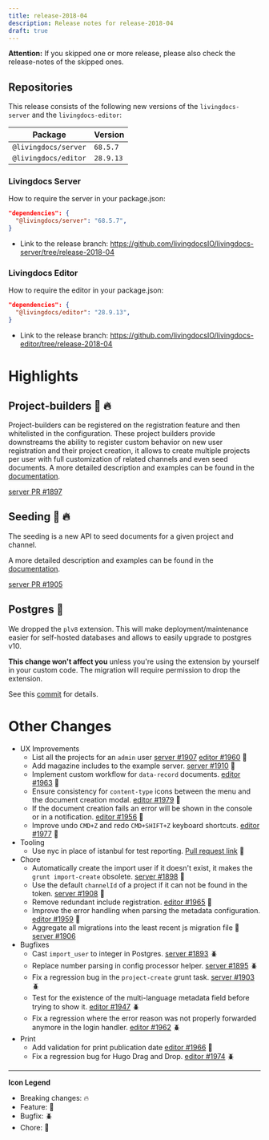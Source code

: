 ```yaml
---
title: release-2018-04
description: Release notes for release-2018-04
draft: true
---
```


**Attention:** If you skipped one or more release, please also check the release-notes of the skipped ones.

## Repositories

This release consists of the following new versions of the `livingdocs-server` and the `livingdocs-editor`:

Package | Version
--- | ---
`@livingdocs/server` | `68.5.7`
`@livingdocs/editor` | `28.9.13`

### Livingdocs Server

How to require the server in your package.json:

```json
"dependencies": {
  "@livingdocs/server": "68.5.7",
}
```

- Link to the release branch:
  https://github.com/livingdocsIO/livingdocs-server/tree/release-2018-04

### Livingdocs Editor

How to require the editor in your package.json:

```json
"dependencies": {
  "@livingdocs/editor": "28.9.13",
}
```

- Link to the release branch:
  https://github.com/livingdocsIO/livingdocs-editor/tree/release-2018-04

# Highlights


## Project-builders :gift: :fire:

Project-builders can be registered on the registration feature and then whitelisted in the configuration. These project builders provide downstreams the ability to register custom behavior on new user registration and their project creation, it allows to create multiple projects per user with full customization of related channels and even seed documents. A more detailed description and examples can be found in the [documentation](https://github.com/livingdocsIO/livingdocs-server/pull/1897).

[server PR #1897](https://github.com/livingdocsIO/livingdocs-server/pull/1897)

## Seeding :gift: :fire:

The seeding is a new API to seed documents for a given project and channel.

A more detailed description and examples can be found in the [documentation](https://github.com/livingdocsIO/livingdocs-server/pull/1905).

[server PR #1905](https://github.com/livingdocsIO/livingdocs-server/pull/1905)


## Postgres :wrench:

We dropped the `plv8` extension. This will make deployment/maintenance easier for self-hosted databases and allows to easily upgrade to postgres v10.

**This change won't affect you** unless you're using the extension by yourself in your custom code. The migration will require permission to drop the extension.

See this [commit](https://github.com/livingdocsIO/livingdocs-server/commit/dc8b2e4835f6eee460877378d28eb84eb0fe67e) for details.



# Other Changes

* UX Improvements
  * List all the projects for an `admin` user [server #1907](https://github.com/livingdocsIO/livingdocs-server/pull/1907) [editor #1960](https://github.com/livingdocsIO/livingdocs-editor/pull/1960) :gift:
  * Add magazine includes to the example server. [server #1910](https://github.com/livingdocsIO/livingdocs-server/pull/1910) :gift:
  * Implement custom workflow for `data-record` documents. [editor #1963](https://github.com/livingdocsIO/livingdocs-editor/pull/1963) :gift:
  * Ensure consistency for `content-type` icons between the menu and the document creation modal. [editor #1979](https://github.com/livingdocsIO/livingdocs-editor/pull/1979) :gift:
  * If the document creation fails an error will be shown in the console or in a notification. [editor #1956](https://github.com/livingdocsIO/livingdocs-editor/pull/1956) :gift:
  * Improve undo `CMD+Z` and redo `CMD+SHIFT+Z` keyboard shortcuts. [editor #1977](https://github.com/livingdocsIO/livingdocs-editor/pull/1977) :gift:
* Tooling
  * Use nyc in place of istanbul for test reporting. [Pull request link](https://github.com/livingdocsIO/livingdocs-server/pull/1913) :gift:
* Chore
  * Automatically create the import user if it doesn't exist, it makes the `grunt import-create` obsolete. [server #1898](https://github.com/livingdocsIO/livingdocs-server/pull/1898) :wrench:
  * Use the default `channelId` of a project if it can not be found in the token. [server #1908](https://github.com/livingdocsIO/livingdocs-server/pull/1908) :wrench:
  * Remove redundant include registration. [editor #1965](https://github.com/livingdocsIO/livingdocs-editor/pull/1965) :wrench:
  * Improve the error handling when parsing the metadata configuration. [editor #1959](https://github.com/livingdocsIO/livingdocs-editor/pull/1959) :wrench:
  * Aggregate all migrations into the least recent js migration file :wrench:
  [server #1906](https://github.com/livingdocsIO/livingdocs-server/pull/1906)
* Bugfixes
  * Cast `import_user` to integer in Postgres. [server #1893](https://github.com/livingdocsIO/livingdocs-server/pull/1893) :beetle:
  * Replace number parsing in config processor helper. [server #1895](https://github.com/livingdocsIO/livingdocs-server/pull/1895) :beetle:
  * Fix a regression bug in the `project-create` grunt task. [server #1903](https://github.com/livingdocsIO/livingdocs-server/pull/1903) :beetle:
  * Test for the existence of the multi-language metadata field before trying to show it. [editor #1947](https://github.com/livingdocsIO/livingdocs-editor/pull/1947) :beetle:
  * Fix a regression where the error reason was not properly forwarded anymore in the login handler. [editor #1962](https://github.com/livingdocsIO/livingdocs-editor/pull/1962) :beetle:
* Print
  * Add validation for print publication date [editor #1966](https://github.com/livingdocsIO/livingdocs-editor/pull/1966) :gift:
  *  Fix a regression bug for Hugo Drag and Drop. [editor #1974](https://github.com/livingdocsIO/livingdocs-editor/pull/1974) :beetle:
---

  **Icon Legend**

  * Breaking changes: :fire:
  * Feature: :gift:
  * Bugfix: :beetle:
  * Chore: :wrench:
